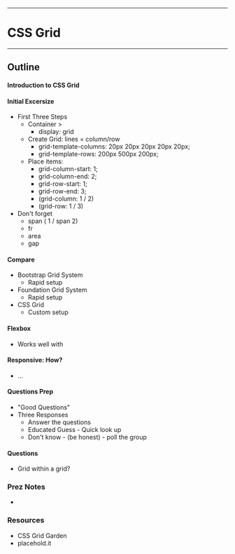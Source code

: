 ****
# CSS Grid
****
## Outline

#### Introduction to CSS Grid


#### Initial Excersize
- First Three Steps
  - Container >
    - display: grid
  - Create Grid: lines = column/row
    - grid-template-columns: 20px 20px 20px 20px 20px;
    - grid-template-rows: 200px 500px 200px;
  - Place items:
    - grid-column-start: 1;
    - grid-column-end: 2;
    - grid-row-start: 1;
    - grid-row-end: 3;
    - (grid-column: 1 / 2)
    - (grid-row: 1 / 3)
- Don't forget
  - span ( 1 / span 2)
  - fr
  - area
  - gap

#### Compare
- Bootstrap Grid System
  - Rapid setup
- Foundation Grid System
  - Rapid setup
- CSS Grid
  - Custom setup

#### Flexbox
- Works well with

#### Responsive: How?
- ...

#### Questions Prep
- "Good Questions"
- Three Responses
  - Answer the questions
  - Educated Guess - Quick look up
  - Don't know - (be honest) - poll the group

#### Questions
- Grid within a grid?

### Prez Notes
-

### Resources
- CSS Grid Garden
- placehold.it

